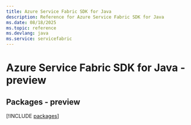 ```yaml
---
title: Azure Service Fabric SDK for Java
description: Reference for Azure Service Fabric SDK for Java
ms.date: 08/18/2025
ms.topic: reference
ms.devlang: java
ms.service: servicefabric
---
```

# Azure Service Fabric SDK for Java - preview
## Packages - preview
[!INCLUDE [packages](service-fabric-index.md)]